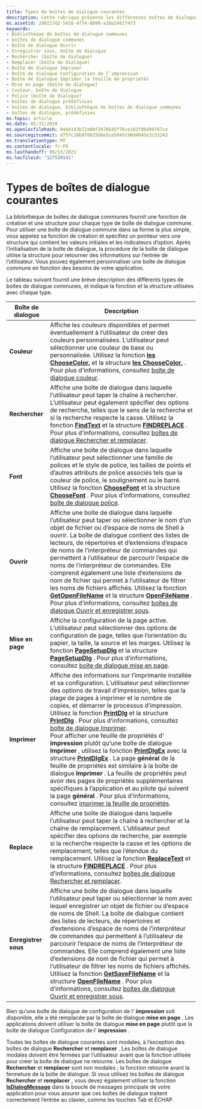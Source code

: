 ```yaml
---
title: Types de boîtes de dialogue courantes
description: Cette rubrique présente les différentes boîtes de dialogue.
ms.assetid: 2d0217d2-5410-4f74-8090-a3bb2481f473
keywords:
- Bibliothèque de boîtes de dialogue communes
- boîtes de dialogue communes
- Boîte de dialogue Ouvrir
- Enregistrer sous, boîte de dialogue
- Rechercher (boîte de dialogue)
- Remplacer (boîte de dialogue)
- Boîte de dialogue Imprimer
- Boîte de dialogue Configuration de l’impression
- Boîte de dialogue Imprimer la feuille de propriétés
- Mise en page (boîte de dialogue)
- Couleur, boîte de dialogue
- Police (boîte de dialogue)
- boîtes de dialogue prédéfinies
- boîtes de dialogue, bibliothèque de boîtes de dialogue communes
- boîtes de dialogue, prédéfinies
ms.topic: article
ms.date: 05/31/2018
ms.openlocfilehash: 044e143b72a60f3478545f76ce102fd6d99767ce
ms.sourcegitcommit: d75fc10b9f0825bbe5ce5045c90d4045e3c53243
ms.translationtype: MT
ms.contentlocale: fr-FR
ms.lasthandoff: 09/13/2021
ms.locfileid: "127530141"
---
```

# <a name="common-dialog-box-types"></a>Types de boîtes de dialogue courantes

La bibliothèque de boîtes de dialogue communes fournit une fonction de création et une structure pour chaque type de boîte de dialogue commune. Pour utiliser une boîte de dialogue commune dans sa forme la plus simple, vous appelez sa fonction de création et spécifiez un pointeur vers une structure qui contient les valeurs initiales et les indicateurs d’option. Après l’initialisation de la boîte de dialogue, la procédure de la boîte de dialogue utilise la structure pour retourner des informations sur l’entrée de l’utilisateur. Vous pouvez également personnaliser une boîte de dialogue commune en fonction des besoins de votre application.

Le tableau suivant fournit une brève description des différents types de boîtes de dialogue communes, et indique la fonction et la structure utilisées avec chaque type.



| Boîte de dialogue                | Description                                                                                                                                                                                                                                                                                                                                                                                                                                                                                                                                                                                                                                                                                                                                                                                                                                                                             |
|---------------------------|-----------------------------------------------------------------------------------------------------------------------------------------------------------------------------------------------------------------------------------------------------------------------------------------------------------------------------------------------------------------------------------------------------------------------------------------------------------------------------------------------------------------------------------------------------------------------------------------------------------------------------------------------------------------------------------------------------------------------------------------------------------------------------------------------------------------------------------------------------------------------------------------|
| **Couleur**<br/>      | Affiche les couleurs disponibles et permet éventuellement à l’utilisateur de créer des couleurs personnalisées. L’utilisateur peut sélectionner une couleur de base ou personnalisée. Utilisez la fonction [**les ChooseColor.**](/previous-versions/windows/desktop/legacy/ms646912(v=vs.85)) et la structure [**les ChooseColor.**](/windows/win32/api/commdlg/ns-commdlg-choosecolora-r1) . Pour plus d’informations, consultez [boîte de dialogue couleur](color-dialog-box.md).<br/>                                                                                                                                                                                                                                                                                                                                                                                                                                                                                                                                                                      |
| **Rechercher**<br/>       | Affiche une boîte de dialogue dans laquelle l’utilisateur peut taper la chaîne à rechercher. L’utilisateur peut également spécifier des options de recherche, telles que le sens de la recherche et si la recherche respecte la casse. Utilisez la fonction [**FindText**](/windows/desktop/api/Commdlg/nf-commdlg-findtexta) et la structure [**FINDREPLACE**](/windows/win32/api/commdlg/ns-commdlg-findreplacea) . Pour plus d’informations, consultez [boîtes de dialogue Rechercher et remplacer](find-and-replace-dialog-boxes.md).<br/>                                                                                                                                                                                                                                                                                                                                                                                                                                                                                      |
| **Font**<br/>       | Affiche une boîte de dialogue dans laquelle l’utilisateur peut sélectionner une famille de polices et le style de police, les tailles de points et d’autres attributs de police associés tels que la couleur de police, le soulignement ou le barré. Utilisez la fonction [**ChooseFont**](/windows/win32/api/commdlg/ns-commdlg-choosefonta) et la structure [**ChooseFont**](/windows/win32/api/commdlg/ns-commdlg-choosefonta) . Pour plus d’informations, consultez [boîte de dialogue police](font-dialog-box.md).<br/>                                                                                                                                                                                                                                                                                                                                                                                                                                                                                                                  |
| **Ouvrir**<br/>       | Affiche une boîte de dialogue dans laquelle l’utilisateur peut taper ou sélectionner le nom d’un objet de fichier ou d’espace de noms de Shell à ouvrir. La boîte de dialogue contient des listes de lecteurs, de répertoires et d’extensions d’espace de noms de l’interpréteur de commandes qui permettent à l’utilisateur de parcourir l’espace de noms de l’interpréteur de commandes. Elle comprend également une liste d’extensions de nom de fichier qui permet à l’utilisateur de filtrer les noms de fichiers affichés. Utilisez la fonction [**GetOpenFileName**](/windows/desktop/api/Commdlg/nf-commdlg-getopenfilenamea) et la structure [**OpenFileName**](/windows/win32/api/commdlg/ns-commdlg-openfilenamea) . Pour plus d’informations, consultez [boîtes de dialogue Ouvrir et enregistrer sous](open-and-save-as-dialog-boxes.md).<br/>                                                                                                                                                                                                                                                                                     |
| **Mise en page**<br/> | Affiche la configuration de la page active. L’utilisateur peut sélectionner des options de configuration de page, telles que l’orientation du papier, la taille, la source et les marges. Utilisez la fonction [**PageSetupDlg**](/previous-versions/windows/desktop/legacy/ms646937(v=vs.85)) et la structure [**PageSetupDlg**](/windows/win32/api/commdlg/ns-commdlg-pagesetupdlga) . Pour plus d’informations, consultez [boîte de dialogue mise en page](page-setup-dialog-box.md).<br/>                                                                                                                                                                                                                                                                                                                                                                                                                                                                                                                                   |
| **Imprimer**<br/>      | Affiche des informations sur l’imprimante installée et sa configuration. L’utilisateur peut sélectionner des options de travail d’impression, telles que la plage de pages à imprimer et le nombre de copies, et démarrer le processus d’impression. Utilisez la fonction [**PrintDlg**](/previous-versions/windows/desktop/legacy/ms646940(v=vs.85)) et la structure [**PrintDlg**](/windows/win32/api/commdlg/ns-commdlg-printdlga) . Pour plus d’informations, consultez [boîte de dialogue Imprimer](print-dialog-box.md).<br/> Pour afficher une feuille de propriétés d' **impression** plutôt qu’une boîte de dialogue **Imprimer** , utilisez la fonction [**PrintDlgEx**](/previous-versions/windows/desktop/legacy/ms646942(v=vs.85)) avec la structure [**PrintDlgEx**](/windows/win32/api/commdlg/ns-commdlg-printdlgexa) . La page **général** de la feuille de propriétés est similaire à la boîte de dialogue **Imprimer** . La feuille de propriétés peut avoir des pages de propriétés supplémentaires spécifiques à l’application et au pilote qui suivent la page **général** . Pour plus d’informations, consultez [imprimer la feuille de propriétés](print-property-sheet.md).<br/> |
| **Replace**<br/>    | Affiche une boîte de dialogue dans laquelle l’utilisateur peut taper la chaîne à rechercher et la chaîne de remplacement. L’utilisateur peut spécifier des options de recherche, par exemple si la recherche respecte la casse et les options de remplacement, telles que l’étendue du remplacement. Utilisez la fonction [**ReplaceText**](/windows/desktop/api/Commdlg/nf-commdlg-replacetexta) et la structure [**FINDREPLACE**](/windows/win32/api/commdlg/ns-commdlg-findreplacea) . Pour plus d’informations, consultez [boîtes de dialogue Rechercher et remplacer](find-and-replace-dialog-boxes.md).<br/>                                                                                                                                                                                                                                                                                                                                                                                                                        |
| **Enregistrer sous**<br/>    | Affiche une boîte de dialogue dans laquelle l’utilisateur peut taper ou sélectionner le nom avec lequel enregistrer un objet de fichier ou d’espace de noms de Shell. La boîte de dialogue contient des listes de lecteurs, de répertoires et d’extensions d’espace de noms de l’interpréteur de commandes qui permettent à l’utilisateur de parcourir l’espace de noms de l’interpréteur de commandes. Elle comprend également une liste d’extensions de nom de fichier qui permet à l’utilisateur de filtrer les noms de fichiers affichés. Utilisez la fonction [**GetSaveFileName**](/windows/desktop/api/Commdlg/nf-commdlg-getsavefilenamea) et la structure [**OpenFileName**](/windows/win32/api/commdlg/ns-commdlg-openfilenamea) . Pour plus d’informations, consultez [boîtes de dialogue Ouvrir et enregistrer sous](open-and-save-as-dialog-boxes.md).<br/>                                                                                                                                                                                                                                                                             |



 

Bien qu’une boîte de dialogue de configuration de l' **impression** soit disponible, elle a été remplacée par la boîte de dialogue **mise en page** . Les applications doivent utiliser la boîte de dialogue **mise en page** plutôt que la boîte de dialogue Configuration de l' **impression** .

Toutes les boîtes de dialogue courantes sont modales, à l’exception des boîtes de dialogue **Rechercher** et **remplacer** . Les boîtes de dialogue modales doivent être fermées par l’utilisateur avant que la fonction utilisée pour créer la boîte de dialogue ne retourne. Les boîtes de dialogue **Rechercher** et **remplacer** sont non modales ; la fonction retourne avant la fermeture de la boîte de dialogue. Si vous utilisez les boîtes de dialogue **Rechercher** et **remplacer** , vous devez également utiliser la fonction [**IsDialogMessage**](/windows/desktop/api/Winuser/nf-winuser-isdialogmessagea) dans la boucle de messages principale de votre application pour vous assurer que ces boîtes de dialogue traitent correctement l’entrée au clavier, comme les touches Tab et ÉCHAP.

 

